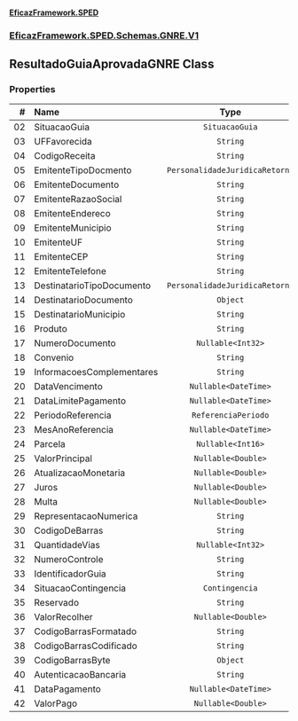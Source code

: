 #### [EficazFramework.SPED](EficazFrameworkSPED.md 'EficazFramework SPED')
### [EficazFramework.SPED.Schemas.GNRE.V1](EficazFramework.SPED.Schemas.GNRE.V1.md 'EficazFramework.SPED.Schemas.GNRE.V1')

## ResultadoGuiaAprovadaGNRE Class
### Properties

| # | Name | Type | |
| ---: | :--- | :---: | :--- |
| 02 | SituacaoGuia | `SituacaoGuia` |  |
| 03 | UFFavorecida | `String` |  |
| 04 | CodigoReceita | `String` |  |
| 05 | EmitenteTipoDocmento | `PersonalidadeJuridicaRetorno` |  |
| 06 | EmitenteDocumento | `String` |  |
| 07 | EmitenteRazaoSocial | `String` |  |
| 08 | EmitenteEndereco | `String` |  |
| 09 | EmitenteMunicipio | `String` |  |
| 10 | EmitenteUF | `String` |  |
| 11 | EmitenteCEP | `String` |  |
| 12 | EmitenteTelefone | `String` |  |
| 13 | DestinatarioTipoDocumento | `PersonalidadeJuridicaRetorno` |  |
| 14 | DestinatarioDocumento | `Object` |  |
| 15 | DestinatarioMunicipio | `String` |  |
| 16 | Produto | `String` |  |
| 17 | NumeroDocumento | `Nullable<Int32>` |  |
| 18 | Convenio | `String` |  |
| 19 | InformacoesComplementares | `String` |  |
| 20 | DataVencimento | `Nullable<DateTime>` |  |
| 21 | DataLimitePagamento | `Nullable<DateTime>` |  |
| 22 | PeriodoReferencia | `ReferenciaPeriodo` |  |
| 23 | MesAnoReferencia | `Nullable<DateTime>` |  |
| 24 | Parcela | `Nullable<Int16>` |  |
| 25 | ValorPrincipal | `Nullable<Double>` |  |
| 26 | AtualizacaoMonetaria | `Nullable<Double>` |  |
| 27 | Juros | `Nullable<Double>` |  |
| 28 | Multa | `Nullable<Double>` |  |
| 29 | RepresentacaoNumerica | `String` |  |
| 30 | CodigoDeBarras | `String` |  |
| 31 | QuantidadeVias | `Nullable<Int32>` |  |
| 32 | NumeroControle | `String` |  |
| 33 | IdentificadorGuia | `String` |  |
| 34 | SituacaoContingencia | `Contingencia` |  |
| 35 | Reservado | `String` |  |
| 36 | ValorRecolher | `Nullable<Double>` |  |
| 37 | CodigoBarrasFormatado | `String` |  |
| 38 | CodigoBarrasCodificado | `String` |  |
| 39 | CodigoBarrasByte | `Object` |  |
| 40 | AutenticacaoBancaria | `String` |  |
| 41 | DataPagamento | `Nullable<DateTime>` |  |
| 42 | ValorPago | `Nullable<Double>` |  |
